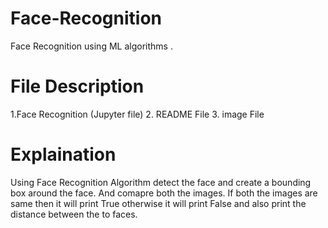 # Face-Recognition
 Face Recognition using ML algorithms .
 
# File Description
1.Face Recognition (Jupyter file)
2. README File
3. image File

# Explaination
 Using Face Recognition Algorithm detect the face and create a bounding box around the face.
 And comapre both the images.
 If both the images are same then it will print True otherwise it will print False and also print the distance between the to faces.
